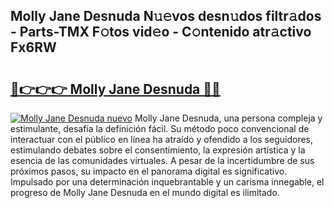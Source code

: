 ## Molly Jane Desnuda N𝚞𝚎vos desn𝚞dos filtr𝚊dos - Parts-TMX F𝚘tos vid𝚎o - C𝚘ntenido atr𝚊ctivo Fx6RW

# <h2><a href="http://mb92842.tromn.icu/?c=Molly+Jane+Desnuda">🔗👉👉👉 Molly Jane Desnuda 🔗🔗</a></h2>

[![Molly Jane Desnuda nuevo](https://i.imgur.com/pEAQMta.gif)](http://mb92842.tromn.icu/?c=Molly+Jane+Desnuda)
Molly Jane Desnuda, una persona compleja y estimulante, desafía la definición fácil. Su método poco convencional de interactuar con el público en línea ha atraído y ofendido a los seguidores, estimulando debates sobre el consentimiento, la expresión artística y la esencia de las comunidades virtuales. A pesar de la incertidumbre de sus próximos pasos, su impacto en el panorama digital es significativo. Impulsado por una determinación inquebrantable y un carisma innegable, el progreso de Molly Jane Desnuda en el mundo digital es ilimitado.
